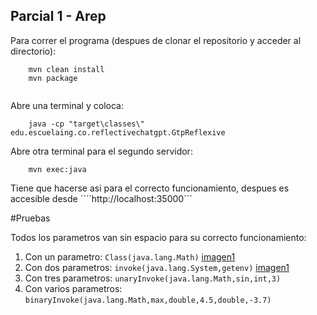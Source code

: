 ## Parcial 1 - Arep

Para correr el programa (despues de clonar el repositorio y acceder al directorio):
```
    mvn clean install
    mvn package
    
```
Abre una terminal y coloca:
```
    java -cp "target\classes\" edu.escuelaing.co.reflectivechatgpt.GtpReflexive
```
Abre otra terminal para el segundo servidor:
```
    mvn exec:java
```
Tiene que hacerse asi para el correcto funcionamiento, despues es accesible desde ````http://localhost:35000```

#Pruebas

Todos los parametros van sin espacio para su correcto funcionamiento:
1. Con un parametro:
```Class(java.lang.Math)```
[imagen1](/images/example1.png)
2. Con dos parametros:
```invoke(java.lang.System,getenv)```
[imagen1](/images/example2.png)
3. Con tres parametros:
```unaryInvoke(java.lang.Math,sin,int,3)```
4. Con varios parametros:
```binaryInvoke(java.lang.Math,max,double,4.5,double,-3.7)```
